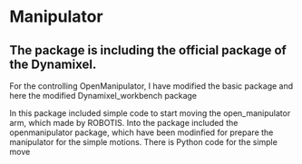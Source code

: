 # Manipulator

## The package is including the official package of the Dynamixel. 

For the controlling OpenManipulator, I have modified the basic package and here the modified Dynamixel_workbench package  

In this package included simple code to start moving the open_manipulator arm, which made by ROBOTIS. Into the package included the openmanipulator package, which have been modinfied for prepare the manipulator for the simple motions. There is Python code for the simple move
